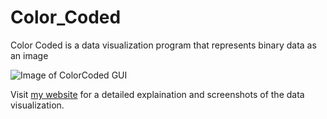 # Color_Coded
Color Coded is a data visualization program that represents binary data as an image

![Image of ColorCoded GUI](http://colesterproductions.com/images/ColorCoded.png)

Visit [my website](http://colesterproductions.com/html/projects/) for a detailed explaination and screenshots of the data visualization.


